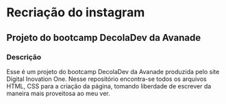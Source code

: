 # Recriação do instagram

## Projeto do bootcamp DecolaDev da Avanade

### Descrição

Esse é um projeto do bootcamp DecolaDev da Avanade produzida pelo site Digital Inovation One. Nesse repositório encontra-se todos os arquivos HTML, CSS para a criação da página, tomando liberdade de escrever da maneira mais proveitosa ao meu ver.
